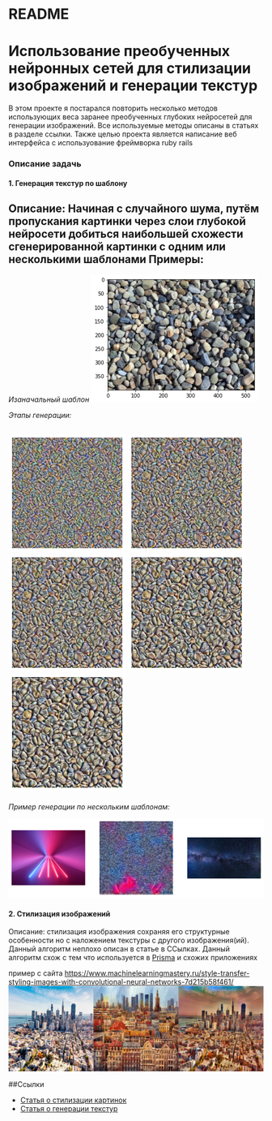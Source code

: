 # README
# Использование преобученных нейронных сетей для стилизации изображений и генерации текстур

В этом проекте я постарался повторить несколько методов использующих веса заранее преобученных глубоких нейросетей для генерации изображений.
Все используемые методы описаны в статьях в разделе ссылки.
Также целью проекта является написание веб интерфейса с используование фреймворка ruby rails
### Описание задачь
#### 1. Генерация текстур по шаблону
Описание: Начиная с случайного шума, путём пропускания картинки через слои глубокой нейросети
добиться наибольшей схожести сгенерированной картинки с одним или несколькими шаблонами
Примеры:
---------------------
*Изаначальный шаблон*
![Шаблон](img.png "Шаблон")

*Этапы генерации:*

![img_1.png](img_1.png)
![img_2.png](img_2.png)
![img_3.png](img_3.png)
![img_4.png](img_4.png)
![img_5.png](img_5.png)
----------------------------------------------
*Пример генерации по нескольким шаблонам:*

![img_6.png](img_6.png)

#### 2. Стилизация изображений
Описание: стилизация изображения сохраняя его структурные особенности но с наложением текстуры с другого изображения(ий).
Данный алгоритм неплохо описан в статье в ССылках.
Данный алгоритм схож с тем что используется в [Prisma](https://prisma-ai.com/) и схожих приложениях

пример с сайта https://www.machinelearningmastery.ru/style-transfer-styling-images-with-convolutional-neural-networks-7d215b58f461/
![img_7.png](img_7.png)

##Ссылки
* [Статья о стилизации картинок](https://arxiv.org/pdf/1610.07629.pdf)
* [Статья о генерации текстур](https://arxiv.org/pdf/2009.01376.pdf)
